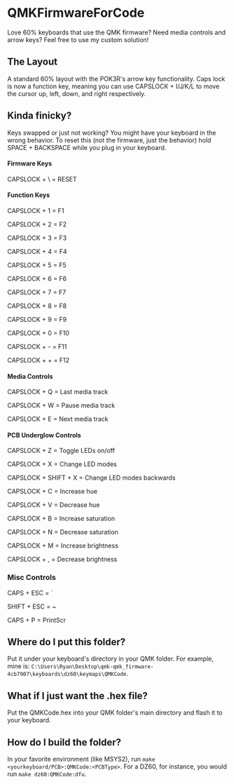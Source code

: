 # QMKFirmwareForCode
Love 60% keyboards that use the QMK firmware? Need media controls and arrow keys? Feel free to use my custom solution!

## The Layout
A standard 60% layout with the POK3R's arrow key functionality. Caps lock is now a function key, meaning you can use CAPSLOCK + I/J/K/L to move the cursor up, left, down, and right respectively.

## Kinda finicky?
Keys swapped or just not working? You might have your keyboard in the wrong behavior. To reset this (not the firmware, just the behavior) hold SPACE + BACKSPACE while you plug in your keyboard.

#### Firmware Keys
CAPSLOCK + \ = RESET

#### Function Keys
CAPSLOCK + 1 = F1

CAPSLOCK + 2 = F2

CAPSLOCK + 3 = F3

CAPSLOCK + 4 = F4

CAPSLOCK + 5 = F5

CAPSLOCK + 6 = F6

CAPSLOCK + 7 = F7

CAPSLOCK + 8 = F8

CAPSLOCK + 9 = F9

CAPSLOCK + 0 = F10

CAPSLOCK + - = F11

CAPSLOCK + + = F12

#### Media Controls
CAPSLOCK + Q = Last media track

CAPSLOCK + W = Pause media track

CAPSLOCK + E = Next media track

#### PCB Underglow Controls
CAPSLOCK + Z = Toggle LEDs on/off

CAPSLOCK + X = Change LED modes

CAPSLOCK + SHIFT + X = Change LED modes backwards

CAPSLOCK + C = Increase hue 

CAPSLOCK + V = Decrease hue

CAPSLOCK + B = Increase saturation

CAPSLOCK + N = Decrease saturation

CAPSLOCK + M = Increase brightness

CAPSLOCK + , = Decrease brightness

### Misc Controls
CAPS + ESC = \`

SHIFT + ESC = ~

CAPS + P = PrintScr

## Where do I put this folder?
Put it under your keyboard's directory in your QMK folder. For example, mine is: `C:\Users\Ryan\Desktop\qmk-qmk_firmware-4cb7907\keyboards\dz60\keymaps\QMKCode`.

## What if I just want the .hex file?
Put the QMKCode.hex into your QMK folder's main directory and flash it to your keyboard.

## How do I build the folder?
In your favorite environment (like MSYS2), run `make <yourkeyboard/PCB>:QMKCode:<PCBType>`. For a DZ60, for instance, you would run `make dz60:QMKCode:dfu`. 
